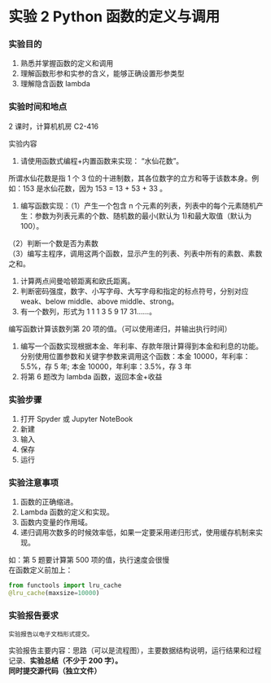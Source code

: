 # 实验 2 Python 函数的定义与调用

### 实验目的

1. 熟悉并掌握函数的定义和调用
1. 理解函数形参和实参的含义，能够正确设置形参类型
1. 理解隐含函数 lambda

### 实验时间和地点

2 课时，计算机机房 C2-416

实验内容

1. 请使用函数式编程+内置函数来实现： “水仙花数”。

所谓水仙花数是指 1 个 3 位的十进制数，其各位数字的立方和等于该数本身。例如：153 是水仙花数，因为 153 = 13 + 53 + 33 。

1. 编写函数实现：（1）产生一个包含 n 个元素的列表，列表中的每个元素随机产生：参数为列表元素的个数、随机数的最小(默认为 1)和最大取值（默认为 100）。

（2）判断一个数是否为素数  
（3）编写主程序，调用这两个函数，显示产生的列表、列表中所有的素数、素数之和。

1. 计算两点间曼哈顿距离和欧氏距离。
1. 判断密码强度，数字、小写字母、大写字母和指定的标点符号，分别对应 weak、below middle、above middle、strong。
1. 有一个数列，形式为 1 1 1 3 5 9 17 31……。

编写函数计算该数列第 20 项的值。（可以使用递归，并输出执行时间）

1. 编写一个函数实现根据本金、年利率、存款年限计算得到本金和利息的功能。分别使用位置参数和关键字参数来调用这个函数：本金 10000，年利率：5.5%，存 5 年; 本金 10000，年利率：3.5%，存 3 年
1. 将第 6 题改为 lambda 函数，返回本金+收益

### 实验步骤

1. 打开 Spyder 或 Jupyter NoteBook
2. 新建
3. 输入
4. 保存
5. 运行

### 实验注意事项

1. 函数的正确缩进。
1. Lambda 函数的定义和实现。
1. 函数内变量的作用域。
1. 递归调用次数多的时候效率低，如果一定要采用递归形式，使用缓存机制来实现。

如：第 5 题要计算第 500 项的值，执行速度会很慢  
在函数定义前加上：

```python
from functools import lru_cache
@lru_cache(maxsize=10000)
```

### 实验报告要求

    实验报告以电子文档形式提交。

实验报告主要内容：思路（可以是流程图），主要数据结构说明，运行结果和过程记录、**实验总结（不少于 200 字）。**  
**同时提交源代码（独立文件）**
